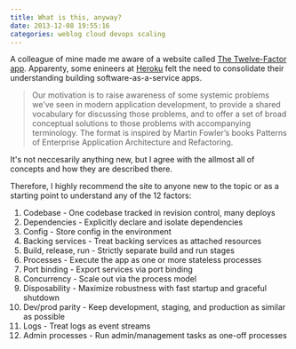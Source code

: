 ```yaml
---
title: What is this, anyway?
date: 2013-12-08 19:55:16
categories: weblog cloud devops scaling
---
```


A colleague of mine made me aware of a website called [The Twelve-Factor app](https://12factor.net/).
Apparenty, some enineers at [Heroku](https://www.heroku.com/) felt the need
to consolidate their understanding building software-as-a-service apps.

> Our motivation is to raise awareness of some systemic problems we’ve seen in modern application development, to provide a shared vocabulary for discussing those problems, and to offer a set of broad conceptual solutions to those problems with accompanying terminology. The format is inspired by Martin Fowler’s books Patterns of Enterprise Application Architecture and Refactoring.

It's not neccesarily anything new, but I agree with the allmost all of concepts and how they are described there.

Therefore, I highly recommend the site to anyone new to the topic or as a starting point to understand any of the 12 factors:

1. Codebase - One codebase tracked in revision control, many deploys
2. Dependencies - Explicitly declare and isolate dependencies
3. Config - Store config in the environment
4. Backing services - Treat backing services as attached resources
5. Build, release, run - Strictly separate build and run stages
6. Processes - Execute the app as one or more stateless processes
7. Port binding - Export services via port binding
8. Concurrency - Scale out via the process model
9. Disposability - Maximize robustness with fast startup and graceful shutdown
10. Dev/prod parity - Keep development, staging, and production as similar as possible
11. Logs - Treat logs as event streams
12. Admin processes - Run admin/management tasks as one-off processes

